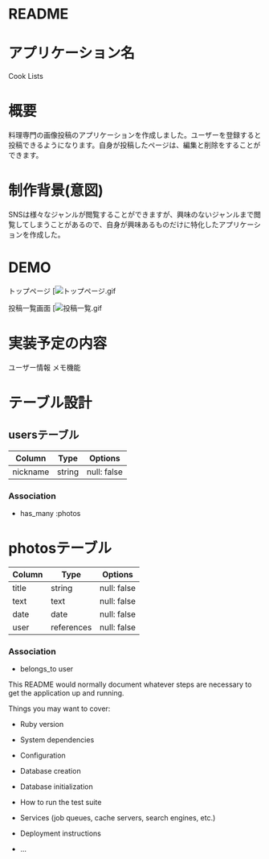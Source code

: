 # README

# アプリケーション名
Cook Lists

# 概要
料理専門の画像投稿のアプリケーションを作成しました。ユーザーを登録すると投稿できるようになります。自身が投稿したページは、編集と削除をすることができます。

# 制作背景(意図)
SNSは様々なジャンルが閲覧することができますが、興味のないジャンルまで閲覧してしまうことがあるので、自身が興味あるものだけに特化したアプリケーションを作成した。

# DEMO
トップページ
[![トップページ.gif](../../assets/トップページ.gif)

投稿一覧画面
[![投稿一覧.gif](../../assets/投稿一覧.gif)

# 実装予定の内容
ユーザー情報
メモ機能

# テーブル設計

## usersテーブル

| Column   | Type   | Options     |
| -------- | ------ | ----------- |
| nickname | string | null: false |

### Association

- has_many :photos

# photosテーブル

| Column   | Type       | Options     |
| -------- | ---------- | ----------- |
| title    | string     | null: false |
| text     | text       | null: false |
| date     | date       | null: false |
| user     | references | null: false |

### Association

- belongs_to user

This README would normally document whatever steps are necessary to get the
application up and running.

Things you may want to cover:

* Ruby version

* System dependencies

* Configuration

* Database creation

* Database initialization

* How to run the test suite

* Services (job queues, cache servers, search engines, etc.)

* Deployment instructions

* ...

